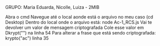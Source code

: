 GRUPO: Maria Eduarda, Nicolle, Luiza - 2MIB

Abra o cmd
Navegue até o local aonde está o arquivo no meu caso (cd Desktop)
Dentro do local onde o arquivo está: node Ac-1_RCS.js
Vai te devolver um valor de mensagem criptografada
Cole esse valor em Dkrypt("") na linha 54
Para alterar a frase que está sendo criptografada: krypto("ac") linha 35
